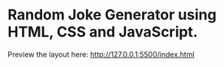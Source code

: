 # Random Joke Generator using HTML, CSS and JavaScript.
Preview the layout here: http://127.0.0.1:5500/index.html
